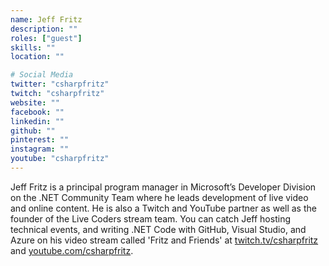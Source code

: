 ```yaml
---
name: Jeff Fritz
description: ""
roles: ["guest"]
skills: ""
location: ""

# Social Media
twitter: "csharpfritz"
twitch: "csharpfritz"
website: ""
facebook: ""
linkedin: ""
github: ""
pinterest: ""
instagram: ""
youtube: "csharpfritz"
---
```

Jeff Fritz is a principal program manager in Microsoft’s Developer Division on the .NET Community Team where he leads development of live video and online content.  He is also a Twitch and YouTube partner as well as the founder of the Live Coders stream team.  You can catch Jeff hosting technical events, and writing .NET Code with GitHub, Visual Studio, and Azure on his video stream called 'Fritz and Friends' at <a href="https://www.twitch.tv/csharpfritz">twitch.tv/csharpfritz</a> and <a href="https://www.youtube.com/csharpfritz">youtube.com/csharpfritz</a>.
<!--more-->

